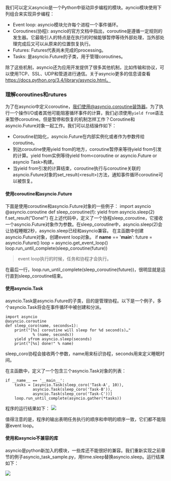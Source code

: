 我们可以定义asyncio是一个Python中驱动异步编程的模块。ayncio模块使用下列组合来实现异步编程：
- Event loop: asyncio模块允许每个进程一个事件循环。
- Coroutines(协程): asyncio的官方文档中指出，coroutine是遵循一定规则的发生器。它最吸引人的特点是在执行的时候能够暂停等待外部处理，当外部处理完成后又可以从原来的位置恢复执行。
- Futures: Futures代表尚未完成的processing。
- Tasks: 是asyncio.Future的子类，用于管理coroutines。

除了这些机制，asyncio还为应用开发提供了很多其他机制，比如传输和协议，可以使用TCP、SSL、UDP和管道进行通信。关于asyncio更多的信息请查看 https://docs.python.org/3.4/library/asyncio.html。

### 理解coroutines和rutures
为了在asyncio中定义coroutine，我们使用@asyncio.coroutine装饰器。为了执行一个操作I/O或者其他可能阻塞循环事件的计算，我们必须使用`yield from`语法来暂停coroutine。但是暂停和恢复的机制怎样工作？Coroutine和asyncio.Future对象一起工作。我们可以总结操作如下：
- Coroutine初始化，asyncio.Future在内部实例化或者作为参数传给coroutine。
- 到达coroutine使用yield from的地方，coroutine暂停来等待yield from引发的计算。yield from实例等待yield from\<coroutine or asyncio.Future or asyncio Task\>构建。
- 当yield from引发的计算结束，coroutine执行与coroutine关联的asyncio.Future对象的set_result(\<result\>)方法，通知事件循环coroutine可以被恢复。


#### 使用coroutine和asyncio.Future
下面是使用coroutine和asyncio.Future对象的一些例子：
	import asyncio
	@asyncio.coroutine
	def sleep_coroutine(f):
		yield from asyncio.sleep(2)
		f.set_result("Done!")
在上述代码中，定义了一个协程sleep_coroutine，它接收一个asyncio.Future对象作为参数。在sleep_coroutine中，asyncio.sleep(2)会让协程睡眠2秒，asyncio.sleep已经和asyncio兼容。
在主函数中创建asyncio.Future对象，创建event loop对象。
	if __name__ == '__main__':
		future = asyncio.Future()
		loop = asyncio.get_event_loop()
		loop.run_until_complete(sleep_coroutine(future))

> event loop执行的时候，任务和协程才会执行。

在最后一行，loop.run_until_complete(sleep_coroutine(future))，很明显就是运行直到sleep_coroutine结束。

#### 使用asyncio.Task
asyncio.Task是asyncio.Future的子类，目的是管理协程。以下是一个例子，多个asyncio.Task将会在事件循环中被创建和分派。

	import asyncio
	@asyncio.coroutine
	def sleep_coro(name, seconds=1):
		print("[%s] coroutine will sleep for %d second(s)…"
				% (name, seconds))
		yield yfrom asyncio.sleep(seconds)
		print("[%s] done!" % name)

sleep_coro协程会接收两个参数，name用来标识协程，seconds用来定义睡眠时间。

在主函数中，定义了一个包含三个asyncio.Task对象的列表：

	if __name__ == '__main__':
		tasks = [asyncio.Task(sleep_coro('Task-A', 10)),
				asyncio.Task(sleep_coro('Task-B')),
				asyncio.Task(sleep_coro('Task-C'))]
		loop.run_until_complete(asyncio.gather(*tasks))

程序的运行结果如下：
![](图片链接地址)

值得注意的是，程序的输出表明任务执行的顺序和申明的顺序一致，它们都不能阻塞event loop。

#### 使用和asyncio不兼容的库

asyncio是python新加入的模块，一些库还不能很好的兼容。我们重新实现之前章节的例子asyncio_task_sample.py，用time.sleep替换asyncio.sleep。运行结果如下：

![](图片链接地址)

